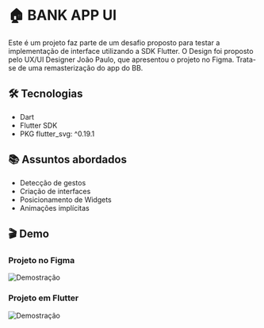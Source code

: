 # :house: BANK APP UI

Este é um projeto faz parte de um desafio proposto para testar a implementação de interface utilizando a SDK Flutter.
O Design foi proposto pelo UX/UI Designer João Paulo, que apresentou o projeto no Figma. Trata-se de uma remasterização do app do BB.

## :hammer_and_wrench: Tecnologias

- Dart
- Flutter SDK
- PKG flutter_svg: ^0.19.1

## :books: Assuntos abordados

- Detecção de gestos
- Criação de interfaces
- Posicionamento de Widgets
- Animações implícitas

## :clapper: Demo

### Projeto no Figma

![Demostração](https://raw.githubusercontent.com/danilogocarlos/bank_app/main/lib/assets/img/figma.png)

### Projeto em Flutter

![Demostração](https://raw.githubusercontent.com/danilogocarlos/bank_app/main/lib/assets/img/video.gif)
